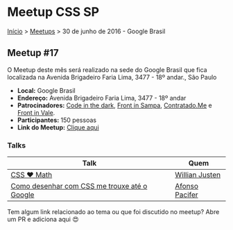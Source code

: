 Meetup CSS SP
======

[Início](../README.md) > [Meetups](../meetups.md) > 30 de junho de 2016 - Google Brasil

## Meetup #17

O Meetup deste mês será realizado na sede do Google Brasil que fica localizada na Avenida Brigadeiro Faria Lima, 3477 - 18º andar., São Paulo

* **Local:** Google Brasil
* **Endereço:** Avenida Brigadeiro Faria Lima, 3477 - 18º andar
* **Patrocinadores:** [Code in the dark](http://codeinthedark.com.br/), [Front in Sampa](http://frontinsampa.com.br/), [Contratado.Me](http://devs.contratado.me/) e [Front in Vale](http://frontinvale.com.br/).
* **Participantes:** 150 pessoas
* **Link do Meetup:** [Clique aqui](http://www.meetup.com/pt-BR/CSS-SP/events/231719368/)

### Talks

| Talk                                           | Quem
| ---------------------------------------------  | ------------------------------------------------------------------|
| [CSS ❤ Math](https://willianjusten.com.br/meetup-css-sp/#/) | [Willian Justen](https://twitter.com/Willian_justen) |
| [Como desenhar com CSS me trouxe até o Google](https://speakerdeck.com/afonsopacifer/como-desenhar-com-css-me-trouxe-ate-o-google-1) | [Afonso Pacifer](https://twitter.com/afonsopacifer) |


Tem algum link relacionado ao tema ou que foi discutido no meetup? Abre um PR e adiciona aqui :heart_eyes:
